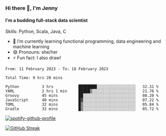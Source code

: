 ### Hi there 👋, I'm Jenny
#### I'm a budding full-stack data scientist

Skills: Python, Scala, Java, C

- 🌱 I’m currently learning functional programming, data engineering and machine learning 
- 😄 Pronouns: she/her 
- ⚡ Fun fact: I also draw! 

<!--START_SECTION:waka-->

```text
From: 11 February 2023 - To: 18 February 2023

Total Time: 9 hrs 20 mins

Python          3 hrs           ████████░░░░░░░░░░░░░░░░░   32.31 %
YAML            2 hrs 1 min     █████▒░░░░░░░░░░░░░░░░░░░   21.76 %
Groovy          45 mins         ██░░░░░░░░░░░░░░░░░░░░░░░   08.20 %
JavaScript      40 mins         █▓░░░░░░░░░░░░░░░░░░░░░░░   07.22 %
TOML            32 mins         █▒░░░░░░░░░░░░░░░░░░░░░░░   05.84 %
Gradle          32 mins         █▒░░░░░░░░░░░░░░░░░░░░░░░   05.72 %
```

<!--END_SECTION:waka-->

[![spotify-github-profile](https://spotify-github-profile.vercel.app/api/view?uid=kh5e5q72420aadpa715ryg9u4&cover_image=true&theme=novatorem&bar_color_cover=true&bar_color=53b14f)](https://spotify-github-profile.vercel.app/api/view?uid=kh5e5q72420aadpa715ryg9u4&redirect=true)

[![GitHub Streak](https://streak-stats.demolab.com?user=jinkjonks&bg_color=1e1e2e&text_color=cdd6f4&icon_color=cba6f7&title_color=94e2d5&hide_border=true&date_format=j%20M%5B%20Y%5D)](https://git.io/streak-stats)
